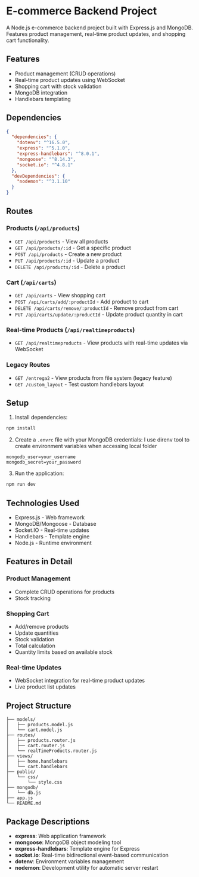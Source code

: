 # E-commerce Backend Project

A Node.js e-commerce backend project built with Express.js and MongoDB. Features product management, real-time product updates, and shopping cart functionality.

## Features

- Product management (CRUD operations)
- Real-time product updates using WebSocket
- Shopping cart with stock validation
- MongoDB integration
- Handlebars templating

## Dependencies

```json
{
  "dependencies": {
    "dotenv": "^16.5.0",
    "express": "^5.1.0",
    "express-handlebars": "^8.0.1",
    "mongoose": "^8.14.3",
    "socket.io": "^4.8.1"
  },
  "devDependencies": {
    "nodemon": "^3.1.10"
  }
}
```

## Routes

### Products (`/api/products`)
- `GET /api/products` - View all products
- `GET /api/products/:id` - Get a specific product
- `POST /api/products` - Create a new product
- `PUT /api/products/:id` - Update a product
- `DELETE /api/products/:id` - Delete a product

### Cart (`/api/carts`)
- `GET /api/carts` - View shopping cart
- `POST /api/carts/add/:productId` - Add product to cart
- `DELETE /api/carts/remove/:productId` - Remove product from cart
- `PUT /api/carts/update/:productId` - Update product quantity in cart

### Real-time Products (`/api/realtimeproducts`)
- `GET /api/realtimeproducts` - View products with real-time updates via WebSocket

### Legacy Routes
- `GET /entrega2` - View products from file system (legacy feature)
- `GET /custom_layout` - Test custom handlebars layout

## Setup

1. Install dependencies:

```bash
npm install
```

2. Create a `.envrc` file with your MongoDB credentials:
I use direnv tool to create environment variables when accessing local folder
```
mongodb_user=your_username
mongodb_secret=your_password
```

3. Run the application:
```bash
npm run dev
```

## Technologies Used

- Express.js - Web framework
- MongoDB/Mongoose - Database
- Socket.IO - Real-time updates
- Handlebars - Template engine
- Node.js - Runtime environment

## Features in Detail

### Product Management
- Complete CRUD operations for products
- Stock tracking

### Shopping Cart
- Add/remove products
- Update quantities
- Stock validation
- Total calculation
- Quantity limits based on available stock

### Real-time Updates
- WebSocket integration for real-time product updates
- Live product list updates

## Project Structure

```
├── models/
│   ├── products.model.js
│   └── cart.model.js
├── routes/
│   ├── products.router.js
│   ├── cart.router.js
│   └── realTimeProducts.router.js
├── views/
│   ├── home.handlebars
│   └── cart.handlebars
├── public/
│   └── css/
│       └── style.css
├── mongodb/
│   └── db.js
├── app.js
└── README.md
```

## Package Descriptions

- **express**: Web application framework
- **mongoose**: MongoDB object modeling tool
- **express-handlebars**: Template engine for Express
- **socket.io**: Real-time bidirectional event-based communication
- **dotenv**: Environment variables management
- **nodemon**: Development utility for automatic server restart 